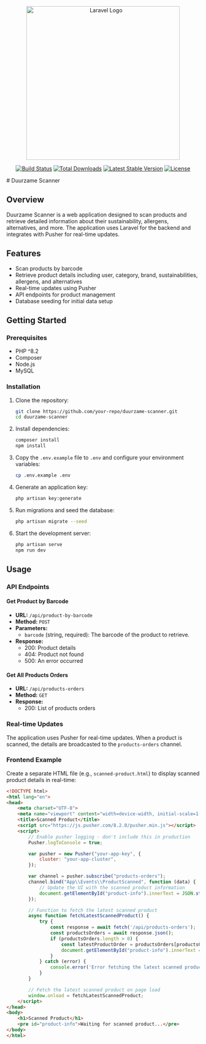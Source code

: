 <p align="center"><a href="https://laravel.com" target="_blank"><img src="https://raw.githubusercontent.com/laravel/art/master/logo-lockup/5%20SVG/2%20CMYK/1%20Full%20Color/laravel-logolockup-cmyk-red.svg" width="400" alt="Laravel Logo"></a></p>

<p align="center">
<a href="https://github.com/laravel/framework/actions"><img src="https://github.com/laravel/framework/workflows/tests/badge.svg" alt="Build Status"></a>
<a href="https://packagist.org/packages/laravel/framework"><img src="https://img.shields.io/packagist/dt/laravel/framework" alt="Total Downloads"></a>
<a href="https://packagist.org/packages/laravel/framework"><img src="https://img.shields.io/packagist/v/laravel/framework" alt="Latest Stable Version"></a>
<a href="https://packagist.org/packages/laravel/framework"><img src="https://img.shields.io/packagist/l/laravel/framework" alt="License"></a>
</p>
# Duurzame Scanner

## Overview

Duurzame Scanner is a web application designed to scan products and retrieve detailed information about their sustainability, allergens, alternatives, and more. The application uses Laravel for the backend and integrates with Pusher for real-time updates.

## Features

- Scan products by barcode
- Retrieve product details including user, category, brand, sustainabilities, allergens, and alternatives
- Real-time updates using Pusher
- API endpoints for product management
- Database seeding for initial data setup

## Getting Started

### Prerequisites

- PHP ^8.2
- Composer
- Node.js
- MySQL

### Installation

1. Clone the repository:
    ```sh
    git clone https://github.com/your-repo/duurzame-scanner.git
    cd duurzame-scanner
    ```

2. Install dependencies:
    ```sh
    composer install
    npm install
    ```

3. Copy the `.env.example` file to `.env` and configure your environment variables:
    ```sh
    cp .env.example .env
    ```

4. Generate an application key:
    ```sh
    php artisan key:generate
    ```

5. Run migrations and seed the database:
    ```sh
    php artisan migrate --seed
    ```

6. Start the development server:
    ```sh
    php artisan serve
    npm run dev
    ```

## Usage

### API Endpoints

#### Get Product by Barcode

- **URL:** `/api/product-by-barcode`
- **Method:** `POST`
- **Parameters:**
  - `barcode` (string, required): The barcode of the product to retrieve.
- **Response:**
  - 200: Product details
  - 404: Product not found
  - 500: An error occurred

#### Get All Products Orders

- **URL:** `/api/products-orders`
- **Method:** `GET`
- **Response:**
  - 200: List of products orders

### Real-time Updates

The application uses Pusher for real-time updates. When a product is scanned, the details are broadcasted to the `products-orders` channel.

### Frontend Example

Create a separate HTML file (e.g., `scanned-product.html`) to display scanned product details in real-time:

```html
<!DOCTYPE html>
<html lang="en">
<head>
    <meta charset="UTF-8">
    <meta name="viewport" content="width=device-width, initial-scale=1.0">
    <title>Scanned Product</title>
    <script src="https://js.pusher.com/8.2.0/pusher.min.js"></script>
    <script>
        // Enable pusher logging - don't include this in production
        Pusher.logToConsole = true;

        var pusher = new Pusher("your-app-key", {
            cluster: "your-app-cluster",
        });

        var channel = pusher.subscribe("products-orders");
        channel.bind("App\\Events\\ProductScanned", function (data) {
            // Update the UI with the scanned product information
            document.getElementById("product-info").innerText = JSON.stringify(data.productOrder, null, 2);
        });

        // Function to fetch the latest scanned product
        async function fetchLatestScannedProduct() {
            try {
                const response = await fetch('/api/products-orders');
                const productsOrders = await response.json();
                if (productsOrders.length > 0) {
                    const latestProductOrder = productsOrders[productsOrders.length - 1];
                    document.getElementById("product-info").innerText = JSON.stringify(latestProductOrder, null, 2);
                }
            } catch (error) {
                console.error('Error fetching the latest scanned product:', error);
            }
        }

        // Fetch the latest scanned product on page load
        window.onload = fetchLatestScannedProduct;
    </script>
</head>
<body>
    <h1>Scanned Product</h1>
    <pre id="product-info">Waiting for scanned product...</pre>
</body>
</html>